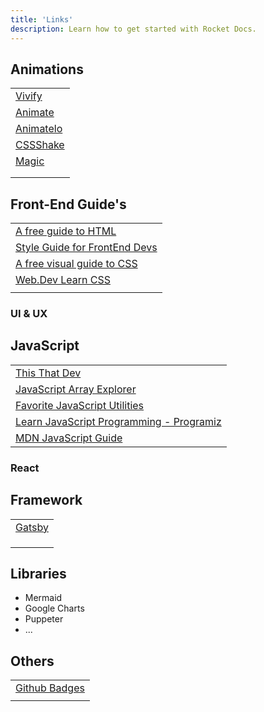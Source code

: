 ```yaml
---
title: 'Links'
description: Learn how to get started with Rocket Docs.
---
```




## Animations 

|     | 
| ---------------------  |
|[Vivify](http://vivify.mkcreative.cz/)|
|[Animate](https://animate.style/)|
|[Animatelo](https://gibbok.github.io/animatelo/)|
|[CSSShake](https://elrumordelaluz.github.io/csshake/)|
|[Magic](https://www.minimamente.com/project/magic/)|
|[]()|
|[]()|








## Front-End Guide's

|          | 
| ---------------------  |
| [A free guide to HTML](https://htmlreference.io/)     | 
| [Style Guide for FrontEnd Devs](https://a11y-style-guide.com/style-guide/)  |
| [A free visual guide to CSS](https://cssreference.io/animations/) |
| [Web.Dev Learn CSS](https://web.dev/learn/css/)|
|[]()|




### UI & UX



## JavaScript

|     | 
| ---------------------  |
|[This That Dev](https://thisthat.dev/)|
|[JavaScript Array Explorer](https://arrayexplorer.netlify.app/)|
|[Favorite JavaScript Utilities](https://1loc.dev)|
|[Learn JavaScript Programming - Programiz](https://www.programiz.com/javascript)|
|[MDN JavaScript Guide](https://developer.mozilla.org/en-US/docs/Web/JavaScript/Guide)|


### React



## Framework 

|   | 
| ---------------------  |
|[Gatsby](https://www.gatsbyjs.com/docs/)|
|[]()|
|[]()|
|[]()|




## Libraries 

- Mermaid
- Google Charts
- Puppeter
- ...

## Others

|         | 
| ---------------------  |
| [Github Badges](https://shields.io/)   |
|[]()|